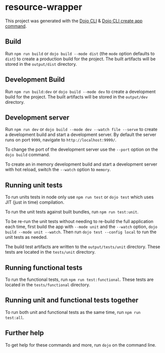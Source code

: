 # resource-wrapper

This project was generated with the [Dojo CLI](https://github.com/dojo/cli) & [Dojo CLI create app command](https://github.com/dojo/cli-create-app).

## Build

Run `npm run build` or `dojo build --mode dist` (the `mode` option defaults to `dist`) to create a production build for the project. The built artifacts will be stored in the `output/dist` directory.

## Development Build

Run `npm run build:dev` or `dojo build --mode dev` to create a development build for the project. The built artifacts will be stored in the `output/dev` directory.

## Development server

Run `npm run dev` or `dojo build --mode dev --watch file --serve` to create a development build and start a development server. By default the server runs on port `9999`, navigate to `http://localhost:9999/`.

To change the port of the development server use the `--port` option on the `dojo build` command.

To create an in memory development build and start a development server with hot reload, switch the `--watch` option to `memory`.

## Running unit tests

To run units tests in node only use `npm run test` or `dojo test` which uses JIT (just in time) compilation.

To run the unit tests against built bundles, run `npm run test:unit`.

To be re-run the unit tests without needing to re-build the full application each time, first build the app with `--mode unit` and the `--watch` option, `dojo build --mode unit --watch`. Then run `dojo test --config local` to run the unit tests as needed.

The build test artifacts are written to the `output/tests/unit` directory. These tests are located in the `tests/unit` directory.

## Running functional tests

To run the functional tests, run `npm run test:functional`. These tests are located in the `tests/functional` directory.

## Running unit and functional tests together

To run both unit and functional tests as the same time, run `npm run test:all`.

## Further help

To get help for these commands and more, run `dojo` on the command line.
